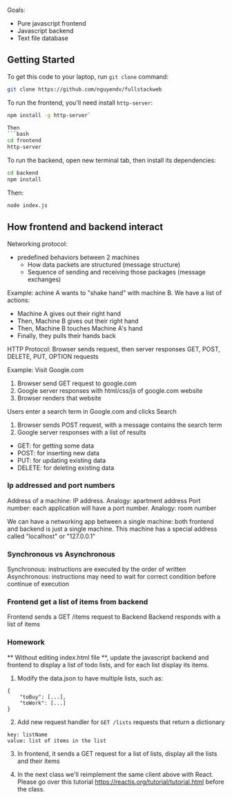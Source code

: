 Goals:
- Pure javascript frontend
- Javascript backend
- Text file database

## Getting Started
To get this code to your laptop, run `git clone` command:
```bash
git clone https://github.com/nguyendv/fullstackweb
```

To run the frontend, you'll need install `http-server`:
```bash
npm install -g http-server`

Then
```bash
cd frontend
http-server
```

To run the backend, open new terminal tab, then install its dependencies:
```bash
cd backend
npm install
```

Then:
```bash
node index.js
```

## How frontend and backend interact
Networking protocol:
- predefined behaviors between 2 machines
    - How data packets are structured (message structure)
    - Sequence of sending and receiving those packages (message exchanges)

Example: achine A wants to "shake hand" with machine B. We have a list of actions:
- Machine A gives out their right hand
- Then, Machine B gives out their right hand
- Then, Machine B touches Machine A's hand
- Finally, they pulls their hands back

HTTP Protocol:
Browser sends request, then server responses
GET, POST, DELETE, PUT, OPTION requests

Example: Visit Google.com
1. Browser send GET request to google.com
2. Google server responses with html/css/js of google.com website
3. Browser renders that website

Users enter a search term in Google.com and clicks Search
1. Browser sends POST request, with a message contains the search term
2. Google server responses with a list of results

- GET: for getting some data
- POST: for inserting new data
- PUT: for updating existing data
- DELETE: for deleting existing data

### Ip addressed and port numbers
Address of a machine: IP address. Analogy: apartment address
Port number: each application will have a port number. Analogy: room number

We can have a networking app between a single machine: both frontend and backend is just a single machine. This machine has a special address called "localhost" or "127.0.0.1"

### Synchronous vs Asynchronous
Synchronous: instructions are executed by the order of written
Asynchronous: instructions may need to wait for correct condition before continue of execution

### Frontend get a list of items from backend
Frontend sends a GET /items request to Backend
Backend responds with a list of items

### Homework
** Without editing index.html file **, update the javascript backend and frontend to display a list of todo lists, and for each list display its items.

1. Modify the data.json to have multiple lists, such as:
```
{ 
    "toBuy": [...], 
    "toWork": [...]
}
```

2. Add new request handler for `GET /lists` requests that return a dictionary
```
key: listName
value: list of items in the list
```

3. In frontend, it sends a GET request for a list of lists,
display all the lists and their items

4. In the next class we'll reimplement the same client above with React. Please go over this tutorial https://reactjs.org/tutorial/tutorial.html before the class.